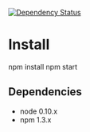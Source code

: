 [![Dependency Status](https://david-dm.org/quest/node-express.svg)](https://david-dm.org/quest/node-express)

# Install
npm install
npm start

## Dependencies
- node 0.10.x
- npm 1.3.x